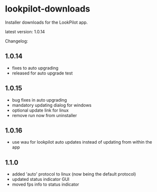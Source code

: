 # lookpilot-downloads
Installer downloads for the LookPilot app.

latest version: 1.0.14

Changelog:
## 1.0.14
- fixes to auto upgrading
- released for auto upgrade test
## 1.0.15
- bug fixes in auto upgrading
- mandatory updating dialog for windows
- optional update link for linux
- remove run now from uninstaller
## 1.0.16
- use wau for lookpilot auto updates instead of updating from within the app
## 1.1.0
- added 'auto' protocol to linux (now being the default protocol)
- updated status indicator GUI
- moved fps info to status indicator
